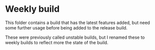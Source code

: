 # Weekly build
This folder contains a build that has the latest features added, but need some further usage before being added to the release build.

These were previously called unstable builds, but I renamed these to weekly builds to reflect more the state of the build.
